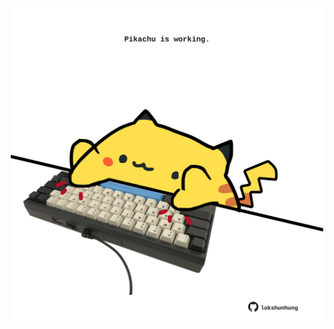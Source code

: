 <!-- built at 25/11/2021, 07:02:47 UTC -->
<p align="center">
  <img width="500" height="500" src="./ReadmeImage.svg">
</p>
